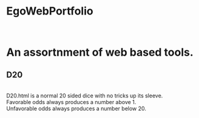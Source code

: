 # EgoWebPortfolio
<br>
<h1> An assortnment of web based tools. </h1>
<h2>D20</h2>
<BR> 
  D20.html is a normal 20 sided dice with no tricks up its sleeve.
<br>
  Favorable odds always produces a number above 1.
<br>
  Unfavorable odds always produces a number below 20.
